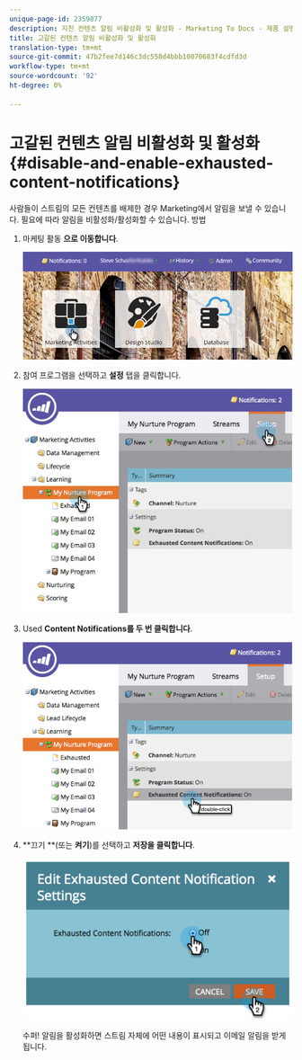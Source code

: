 ```yaml
---
unique-page-id: 2359877
description: 지친 컨텐츠 알림 비활성화 및 활성화 - Marketing To Docs - 제품 설명서
title: 고갈된 컨텐츠 알림 비활성화 및 활성화
translation-type: tm+mt
source-git-commit: 47b2fee7d146c3dc558d4bbb10070683f4cdfd3d
workflow-type: tm+mt
source-wordcount: '92'
ht-degree: 0%

---
```



# 고갈된 컨텐츠 알림 비활성화 및 활성화 {#disable-and-enable-exhausted-content-notifications}

사람들이 스트림의 모든 컨텐츠를 배제한 경우 Marketing에서 알림을 보낼 수 있습니다. 필요에 따라 알림을 비활성화/활성화할 수 있습니다. 방법

1. 마케팅 활동 **으로 이동합니다**.

   ![](assets/login-marketing-activities-1.png)

1. 참여 프로그램을 선택하고 **설정** 탭을 클릭합니다.

   ![](assets/setuptab.jpg)

1. Used **Content Notifications를 두 번 클릭합니다**.

   ![](assets/image2014-9-15-17-3a28-3a11.png)

1. **끄기 **(또는 **켜기**)를 선택하고 **저장을 클릭합니다**.

   ![](assets/image2014-9-15-17-3a28-3a15.png)

   수퍼! 알림을 활성화하면 스트림 자체에 어떤 내용이 표시되고 이메일 알림을 받게 됩니다.

